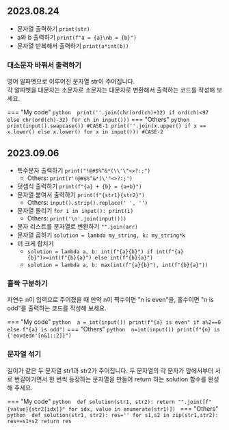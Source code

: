 ## 2023.08.24

- 문자열 출력하기 `print(str)`
- a와 b 출력하기 `print(f"a = {a}\nb = {b}")`
- 문자열 반복해서 출력하기 `print(a*int(b))`

### 대소문자 바꿔서 출력하기 
영어 알파벳으로 이루어진 문자열 str이 주어집니다. <br>
각 알파벳을 대문자는 소문자로 소문자는 대문자로 변환해서 출력하는 코드를 작성해 보세요.

=== "My code"
    ``` python 
    print(''.join(chr(ord(ch)+32) if ord(ch)<97 else chr(ord(ch)-32) for ch in input()))
    ``` 
=== "Others"
    ``` python 
    print(input().swapcase()) #CASE-1
    print(''.join(x.upper() if x == x.lower() else x.lower() for x in input())) #CASE-2
    ``` 

## 2023.09.06
- 특수문자 출력하기 `print("!@#$%^&*(\\'\"<>?:;")` 
    - Others: `print(r'!@#$%^&*(\'"<>?:;')`
- 덧셈식 출력하기 `print(f"{a} + {b} = {a+b}")`
- 문자열 붙여서 출력하기 `print(f"{str1}{str2}")` 
    - Others: `input().strip().replace(' ', '')`
- 문자열 돌리기 `for i in input(): print(i)` 
    - Others: `print('\n'.join(input()))`  
- 문자 리스트를 문자열로 변환하기 `"".join(arr)`
- 문자열 곱하기 `solution = lambda my_string, k: my_string*k`
- 더 크게 합치기  
    - `solution = lambda a, b: int(f"{a}{b}") if int(f"{a}{b}")>=int(f"{b}{a}") else int(f"{b}{a}")`
    - `solution = lambda a, b: max(int(f"{a}{b}"), int(f"{b}{a}"))`

### 홀짝 구분하기
자연수 n이 입력으로 주어졌을 때 만약 n이 짝수이면 "n is even"을, 홀수이면 "n is odd"를 출력하는 코드를 작성해 보세요.

=== "My code"
    ``` python 
    a = int(input())
    print(f"{a} is even" if a%2==0 else f"{a} is odd")
    ``` 
=== "Others"
    ``` python 
    n=int(input())
    print(f"{n} is {'eovdedn'[n&1::2]}")
    ``` 

### 문자열 섞기
길이가 같은 두 문자열 str1과 str2가 주어집니다.
두 문자열의 각 문자가 앞에서부터 서로 번갈아가면서 한 번씩 등장하는 문자열을 만들어 return 하는 solution 함수를 완성해 주세요.

=== "My code"
    ``` python 
    def solution(str1, str2):
        return "".join([f"{value}{str2[idx]}" for idx, value in enumerate(str1)]) 
    ``` 
=== "Others"
    ``` python 
    def solution(str1, str2):
        res=''
        for s1,s2 in zip(str1,str2):
            res+=s1+s2
        return res
    ``` 

